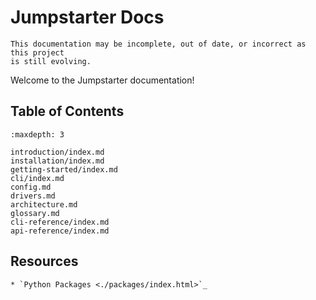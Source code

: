 # Jumpstarter Docs

```{warning}
This documentation may be incomplete, out of date, or incorrect as this project 
is still evolving.
```

Welcome to the Jumpstarter documentation!

## Table of Contents

```{toctree}
:maxdepth: 3

introduction/index.md
installation/index.md
getting-started/index.md
cli/index.md
config.md
drivers.md
architecture.md
glossary.md
cli-reference/index.md
api-reference/index.md
```

## Resources

```{eval-rst}
* `Python Packages <./packages/index.html>`_
```
